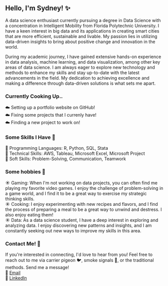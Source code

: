 ## Hello, I'm Sydney! :sparkles: 
A data science enthusiast currently pursuing a degree in Data Science with a concentration in Intelligent Mobility from Florida Polytechnic University. I have a keen interest in big data and its applications in creating smart cities that are more efficient, sustainable and livable. My passion lies in utilizing data-driven insights to bring about positive change and innovation in the world.

During my academic journey, I have gained extensive hands-on experience in data analysis, machine learning, and data visualization, among other key areas of data science. I am always eager to explore new technology and methods to enhance my skills and stay up-to-date with the latest advancements in the field. My dedication to achieving excellence and making a difference through data-driven solutions is what sets me apart. 

### Currently Cooking Up..
:cloud: Setting up a portfolio website on GitHub! 
<br> :cloud: Fixing some projects that I currenly have!
<br> :cloud: Finding a new project to work on!

### Some Skills I Have :star2:
:dizzy: Programming Languages: R, Python, SQL, Stata
<br> :dizzy: Technical Skills: AWS, Tableau, Microsoft Excel, Microsoft Project
<br> :dizzy: Soft Skills: Problem-Solving, Communication, Teamwork

### Some hobbies :space_invader:
:sunny: Gaming: When I'm not working on data projects, you can often find me playing my favorite video games. I enjoy the challenge of problem-solving in a game world, and I find it to be a great way to exercise my strategic thinking skills.
<br> :sunny: Cooking: I enjoy experimenting with new recipes and flavors, and I find the process of preparing a meal to be a great way to unwind and destress. I also enjoy eating them!
<br> :sunny: Data: As a data science student, I have a deep interest in exploring and analyzing data. I enjoy discovering new patterns and insights, and I am constantly seeking out new ways to improve my skills in this area.

### Contact Me! 📧
If you're interested in connecting, I'd love to hear from you! Feel free to reach out to me via carrier pigeon 🐦, smoke signals 💨, or the traditional methods.
Send me a message! 
<br> :crescent_moon: [Email](mailto:SydLie.19@gmail.com)
<br> :crescent_moon: [LinkedIn](https://www.linkedin.com/in/sydney-lieske/)
